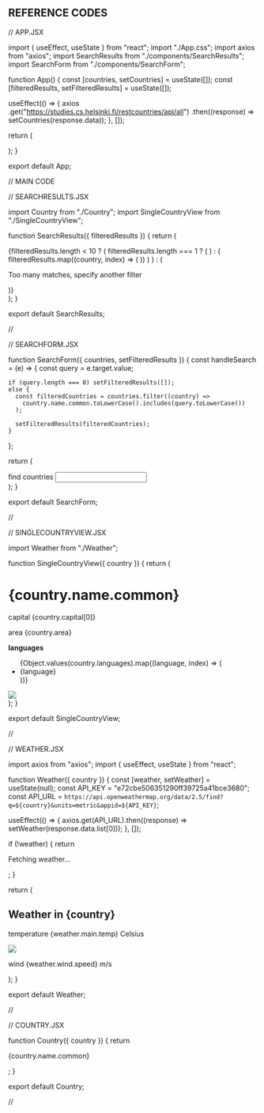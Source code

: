 ## REFERENCE CODES

// APP.JSX

import { useEffect, useState } from "react";
import "./App.css";
import axios from "axios";
import SearchResults from "./components/SearchResults";
import SearchForm from "./components/SearchForm";

function App() {
const [countries, setCountries] = useState([]);
const [filteredResults, setFilteredResults] = useState([]);

useEffect(() => {
axios
.get("https://studies.cs.helsinki.fi/restcountries/api/all")
.then((response) => setCountries(response.data));
}, []);

return (
<div>
<SearchForm
        countries={countries}
        setFilteredResults={setFilteredResults}
      />
<SearchResults filteredResults={filteredResults} />
</div>
);
}

export default App;

// MAIN CODE

// SEARCHRESULTS.JSX

import Country from "./Country";
import SingleCountryView from "./SingleCountryView";

function SearchResults({ filteredResults }) {
return (
<div>
{filteredResults.length < 10 ? (
filteredResults.length === 1 ? (
<SingleCountryView country={filteredResults[0]} />
) : (
filteredResults.map((country, index) => (
<Country key={index} country={country} />
))
)
) : (
<p>Too many matches, specify another filter</p>
)}
</div>
);
}

export default SearchResults;

//

// SEARCHFORM.JSX

function SearchForm({ countries, setFilteredResults }) {
const handleSearch = (e) => {
const query = e.target.value;

    if (query.length === 0) setFilteredResults([]);
    else {
      const filteredCountries = countries.filter((country) =>
        country.name.common.toLowerCase().includes(query.toLowerCase())
      );

      setFilteredResults(filteredCountries);
    }

};

return (
<div>
find countries <input onChange={handleSearch} />
</div>
);
}

export default SearchForm;

//

// SINGLECOUNTRYVIEW.JSX

import Weather from "./Weather";

function SingleCountryView({ country }) {
return (
<div>
<h1>{country.name.common}</h1>
<p>capital {country.capital[0]}</p>
<p>area {country.area}</p>
<p>
<strong>languages</strong>
</p>
<ul>
{Object.values(country.languages).map((language, index) => (
<li key={index}>{language}</li>
))}
</ul>
<img style={{ width: "150px" }} src={country.flags.png} />
<Weather country={country.name.common} />
</div>
);
}

export default SingleCountryView;

//

// WEATHER.JSX

import axios from "axios";
import { useEffect, useState } from "react";

function Weather({ country }) {
const [weather, setWeather] = useState(null);
const API_KEY = "e72cbe506351290ff39725a41bce3680";
const API_URL = `https://api.openweathermap.org/data/2.5/find?q=${country}&units=metric&appid=${API_KEY}`;

useEffect(() => {
axios.get(API_URL).then((response) => setWeather(response.data.list[0]));
}, []);

if (!weather) {
return <p>Fetching weather...</p>;
}

return (
<div>
<h2>Weather in {country}</h2>
<p>temperature {weather.main.temp} Celsius</p>
<img
src={`https://openweathermap.org/img/wn/${weather.weather[0].icon}@2x.png`}
/>
<p>wind {weather.wind.speed} m/s</p>
</div>
);
}

export default Weather;

//

// COUNTRY.JSX

function Country({ country }) {
return <p key={country.name.official}>{country.name.common}</p>;
}

export default Country;

//
